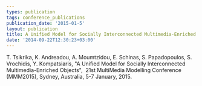 ```yaml
---
types: publication
tags: conference_publications
publication_date: '2015-01-5'
layout: publication
title: A Unified Model for Socially Interconnected Multimedia-Enriched Objects
date: '2014-09-22T12:30:23+03:00'
---
```

<p>T. Tsikrika, K. Andreadou, A. Moumtzidou, E. Schinas, S. Papadopoulos, S. Vrochidis, Y. Kompatsiaris, "A Unified Model for Socially Interconnected Multimedia-Enriched Objects",&nbsp; 21st MultiMedia Modelling Conference (MMM2015), Sydney, Australia, 5-7 January, 2015.</p>
